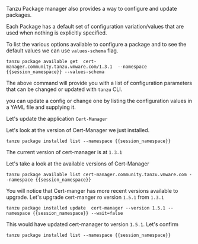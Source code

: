 Tanzu Package manager also provides a way to configure and update packages.

Each Package has a default set of configuration variation/values that are used when nothing is explicitly specified.

To list the various options available to configure a package and to see the default values we can use `values-schema` flag.

```execute
tanzu package available get  cert-manager.community.tanzu.vmware.com/1.3.1  --namespace {{session_namespace}} --values-schema
```

The above command will provide you with a list of configuration parameters that can be changed or updated with `tanzu` CLI.

you can update a config or change one by listing the configuration values in a YAML file and supplying it.

Let's update the application `Cert-Manager`

Let's look at the version of Cert-Manager we just installed. 

```execute
tanzu package installed list --namespace {{session_namespace}}
```
The current version of cert-manager is at `1.3.1`

Let's take a look at the available versions of Cert-Manager

```execute
tanzu package available list cert-manager.community.tanzu.vmware.com --namespace {{session_namespace}}
```

You will notice that Cert-manger has more recent versions available to upgrade.
Let's upgrade cert-manger ro version `1.5.1` from `1.3.1`

```execute
tanzu package installed update  cert-manager --version 1.5.1 --namespace {{session_namespace}} --wait=false
```

This would have updated cert-manager to version `1.5.1`. Let's confirm

```execute
tanzu package installed list --namespace {{session_namespace}}
```

